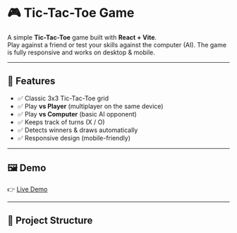 # 🎮 Tic-Tac-Toe Game

A simple **Tic-Tac-Toe** game built with **React + Vite**.  
Play against a friend or test your skills against the computer (AI). The game is fully responsive and works on desktop & mobile.

---

## 🚀 Features
- ✅ Classic 3x3 Tic-Tac-Toe grid  
- ✅ Play **vs Player** (multiplayer on the same device)  
- ✅ Play **vs Computer** (basic AI opponent)  
- ✅ Keeps track of turns (X / O)  
- ✅ Detects winners & draws automatically  
- ✅ Responsive design (mobile-friendly)  

---

## 🖼️ Demo
👉 [Live Demo](tic-tac-toe-amber-pi.vercel.app)  

---

## 📂 Project Structure

